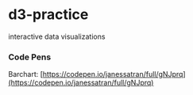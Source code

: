 # d3-practice
interactive data visualizations

### Code Pens
Barchart: [https://codepen.io/janessatran/full/gNJprq](https://codepen.io/janessatran/full/gNJprq)
